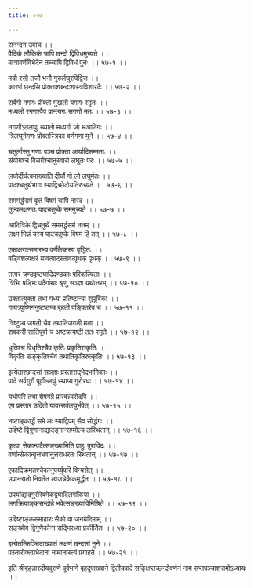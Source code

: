 ```yaml
---
title: ०५७

---
```

सनन्दन उवाच ।।  
वैदिकं लौकिकं चापि छन्दो द्विविधमुच्यते ।।  
मात्रावर्णविभेदेन तच्चापि द्विविधं पुनः ।। ५७-१ ।।  
  
मयौ रसौ तजौ भनौ गुरुर्लघुरपिद्विज ।।  
कारणं छन्दसि प्रोक्ताश्छन्दःशास्त्रविशारदैः ।। ५७-२ ।।  
  
सर्वगो मगणः प्रोक्तो मुखलो यगणः स्मृतः ।।  
मध्यलो रगणश्वैव प्रान्त्यगः सगणो मतः ।। ५७-३ ।।  
  
तगणोंऽतलघुः ख्यातो मध्यगो जो भआदिगः ।।  
त्रिलघुर्नगणः प्रोक्तस्त्रिका वर्णगणा मुने ।। ५७-४ ।।  
  
चतुर्लास्तु गणाः पञ्च प्रोक्ता आर्यादिसम्मताः ।।  
संयोगश्च विसर्गश्चानुस्वारो लघुतः परः ।। ५७-५ ।।  
  
लघोर्दीर्घत्वमाख्याति दीर्घो गो लो लघुर्मतः ।।  
पादश्चतुर्थभागः स्याद्विच्छेदोयतिरुच्यते ।। ५७-६ ।।  
  
सममर्द्धसमं वृत्तं विषमं चापि नारद ।।  
तुल्यलक्षणतः पादचतुष्के सममुच्यते ।। ५७-७ ।।  
  
आदित्रिके द्विचतुर्थे सममर्द्धसमं ततम् ।।  
लक्ष्म भिन्नं यस्य पादचतुष्के विषमं हि तत् ।। ५७-८ ।।  
  
एकाक्षरात्समारभ्य वर्णैकैकस्य वृद्धितः ।।  
षड्विंशत्यक्षरं यावत्पादस्तावत्पृथक् पृथक् ।। ५७-९ ।।  
  
तत्परं चण्डवृष्ट्यादिदण्डकाः परिकल्पिताः ।।  
त्रिभिः षड्भिः पदैर्गाथाः श्रृणु सञ्ज्ञा यथोत्तरम् ।। ५७-१० ।।  
  
उक्तात्युक्ता तथा मध्या प्रतिष्टान्या सुपूर्विका ।।  
गायत्र्युष्णिगनुष्टष्टप्च बृहती पङ्क्तिरेव च ।। ५७-११ ।।  
  
त्रिष्टुप्च जगती चैव तथातिजगती मता ।।  
शक्करी सातिपूर्वा च अष्ट्यत्यष्टी ततः स्मृते ।। ५७-१२ ।।  
  
धृतिश्च विधृतिश्चैव कृतिः प्रकृतिराकृतिः ।।  
विकृतिः सङ्कृतिश्चैव तथातिकृतिरुत्कृतिः ।। ५७-१३ ।।  
  
इत्येताश्छन्दसां सञ्ज्ञाः प्रस्ताराद्भेदभागिकाः ।।  
पादे सर्वगुरौ पूर्वील्लघुं स्थाप्य गुरोरधः ।। ५७-१४ ।।  
  
यथोपरि तथा शेषमग्रे प्रारवन्न्यसेदपि ।।  
एष प्रस्तार उदितो यावत्सर्वलघुर्भवेत् ।। ५७-१५ ।।  
  
नष्टाङ्कार्द्धे समे लः स्याद्विपम् सैव सोर्द्धगः ।।  
उद्दिष्टे द्विगुणानाद्यादङ्गान्सम्मोल्य लस्थितान् ।। ५७-१६ ।।  
  
कृत्वा सेकान्वदैत्सङ्ख्यामिति प्राहुः पुराविदः ।।  
वर्णान्सेकान्वृत्तभवानुत्तराधरतः स्थितान् ।। ५७-१७ ।।  
  
एकादिक्रमतश्चैकानुपर्य्युपरि विन्यसेत् ।।  
उपान्त्यतो निवर्तेत त्यजन्नेकैकमूर्द्धतः ।। ५७-१८ ।।  
  
उपर्याद्याद्गुरोरेवमेकद्व्यादिलगक्रिया ।।  
लगक्रियाङ्कसन्दोहे भवेत्सङ्ख्याविमिश्रिते ।। ५७-१९ ।।  
  
उद्दिष्टाङ्कसमाहारः सैको वा जनयेदिमाम् ।।  
सङ्ख्यैव द्विगुणैकोना सद्भिरध्वा प्रकीर्तितः ।। ५७-२० ।।  
  
इत्येतत्किञ्चिदाख्यातं लक्षणं छन्दसां नुने ।।  
प्रस्तारोक्तप्रभेदानां नामानांस्त्यं प्रगाहते ।। ५७-२१ ।।  
  
इति श्रीबृहन्नारदीयपुराणे पूर्वभागे बृहदुपाख्याने द्वितीयपादे सङ्क्षिप्तच्छन्दोवर्णनं नाम सप्तपञ्चाशत्तमोऽध्यायः ।।